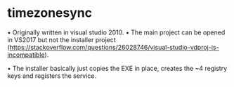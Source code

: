 # timezonesync


•	Originally written in visual studio 2010.
•	The main project can be opened in VS2017 but not the installer project
  (https://stackoverflow.com/questions/26028746/visual-studio-vdproj-is-incompatible).

•	The installer basically just copies the EXE in place, creates the ~4 registry keys and registers the service.


